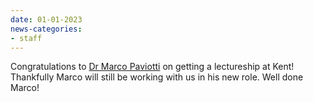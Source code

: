```yaml
---
date: 01-01-2023
news-categories:
- staff
---
```


Congratulations to [Dr Marco Paviotti](https://mpaviotti.github.io/) on getting a lectureship at Kent! Thankfully Marco will still be
working with us in his new role. Well done Marco!
